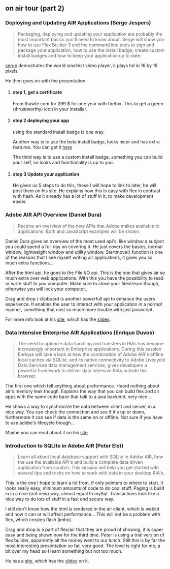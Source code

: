 <article><h2>on air tour (part 2)</h2><h3>Deploying and Updating AIR Applications (Serge Jespers)</h3><blockquote>Packaging, deploying and updating your application are probably the most important basics you'll need to know about. Serge will show you how to use Flex Builder 3 and the command line tools to sign and package your application, how to use the install badge, create custom install badges and how to keep your application up to date.</blockquote><p><a href="http://sergejespers.com/" class="vcard fn url">serge</a> demostrates the world smallest video player, it plays hd in 16 by 16 pixels.</p><p>He then goes on with the presentation.</p><ol><li><h4>step 1, get a certificate</h4><p>From thawte.com for 299 $ for one year with firefox. This to get a green (thrustworthy) icon in your installer.</p></li><li><h4>step 2 deploying your app</h4><p>using the standard install badge is one way.</p><p>Another way is to use the beta install badge, looks nicer and has extra features. You can get it <a href="http://labs.adobe.com/wiki/index.php/AIR_Badge">here</a></p><p>The third way is to use a custom install badge, something you can build your self, so looks and functionality is up to you.</p></li><li><h4>step 3 Update your application</h4><p>He gives us 5 steps to do this, these I will hope to link to later, he will post them on his site. He explains how this is easy with flex in contrast with flash. As it already has a lot of stuff in it, to make development easier.</p></li></ol><h3>Adobe AIR API Overview (Daniel Dura)</h3><blockquote>Receive an overview of the new APIs that Adobe makes available to applications. Both  and JavaScript examples will be shown.</blockquote><p>Daniel Dura gives an overview of the most used api's, like window a subject you could spend a full day on covering it. He just covers the basics, normal window, lightweight window and utility window. Startmove() function is one of the reasons that I see myself writing air applications, it gives you so much extra functions...</p><p>After the html api, he goes to the File I/O api. This is the one that gives air so much extra over web applications. With this you have the possibility to read or write stuff to you computer. Make sure to close your filestream though, otherwise you will lock your computer..</p><p>Drag and drop / clipboard is another powerfull api to enhance the users experience. It enables the user to interact with your application in a <em>normal</em> manner, something that cost so much more trouble with just javascript.</p><p>For more info look at his <a href="http://www.danieldura.com/">site</a>, which has the <a href="http://www.danieldura.com/archive/updated-air-example-code">slides</a>.</p><h3>Data Intensive Enterprise AIR Applications (Enrique Duvos)</h3><blockquote>The need to optimize data handling and transfers in RIAs has become increasingly important in Enterprise applications. During this session Enrique will take a look at how the combination of Adobe AIR's offline local caches via SQLite, and its native connectivity to Adobe Livecycle Data Services data management services, gives developers a powerful framework to deliver data intensive RIAs outside the browser.</blockquote><p>The first one which tell anything about preformance. Heard nothing about air's memory leak though. Explains the way that you can build flex and air apps with the same code base that talk to a java backend, very nice...</p><p>He shows a way to synchronize the data between client and server, in a nice way. You can check the connection and see if it's up or down, furthermore it can see if data is the same on or offline. Not sure if you have to use adobe's lifecycle though...</p><p>Maybe you can read about it on his <a href="http://flex.typepad.com/">site</a></p><h3>Introduction to SQLite in Adobe AIR (Peter Elst)</h3><blockquote>Learn all about local database support with SQLite in Adobe AIR, how the use the available API's and build a complete data driven application from scratch. This session will help you get started with several tips and tricks on how to work with data in your desktop RIA's.</blockquote><p>This is the one I hope to learn a lot from, if only pointers to where to start. It looks really easy, minimum amounts of code to do cool stuff. Paging is build in in a nice (not new) way, almost equal to mySql. Transactions look like a nice way to do lots of stuff in a fast and secure way.</p><p>I still don't know how the html is rendered in the air client, which is webkit and how it can or will affect performance...  This will not be a problem with flex, which creates flash (imho).</p><p>Drag and drop is a part of flex/air that they are proud of showing, it is super easy and being shown now for the third time.  Peter is using a trial version of flex builder, apparently all the money went to our lunch. Still this is by far the most interesting presentation so far, very good. The level is right for me, a bit over my head so I learn something but not too much.</p><p>He has a <a href="http://peterelst.com">site</a>, which has the <a href="http://www.peterelst.com/blog/2008/04/07/introduction-to-sqlite-in-adobe-air/">slides</a> on it.</p></article>